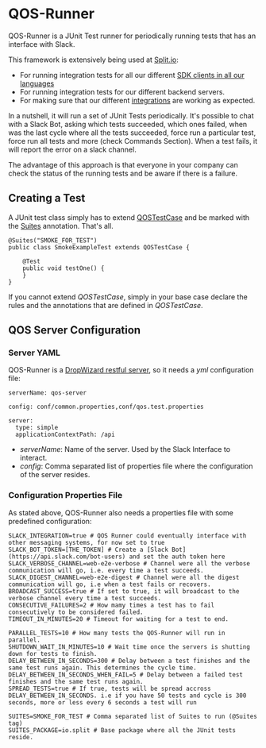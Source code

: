 # QOS-Runner

QOS-Runner is a JUnit Test runner for periodically running tests that has an interface with Slack.

This framework is extensively being used at [Split.io](http://www.split.io/):
* For running integration tests for all our different [SDK clients in all our languages](http://docs.split.io/docs/sdk-overview)
* For running integration tests for our different backend servers.
* For making sure that our different [integrations](http://docs.split.io/docs/integrations-overview) are working as expected.

In a nutshell, it will run a set of JUnit Tests periodically. It's possible to chat with a Slack Bot, asking which tests succeeded, which ones failed, when was the last cycle where all the tests succeeded, force run a particular test, force run all tests and more (check Commands Section). When a test fails, it will report the error on a slack channel.

The advantage of this approach is that everyone in your company can check the status of the running tests and be aware if there is a failure.

## Creating a Test

A JUnit test class simply has to extend [QOSTestCase](https://github.com/splitio/qos-runner/blob/438472cdc8b006ebcf8389266580d725f4299064/src/main/java/io/split/qos/server/testcase/QOSTestCase.java) and be marked with the [Suites](https://github.com/splitio/qos-runner/blob/2aab861af237e34a9c1009bd5b5ae1f98ad09bb5/src/main/java/io/split/testrunner/util/Suites.java) annotation. That's all.

```
@Suites("SMOKE_FOR_TEST")
public class SmokeExampleTest extends QOSTestCase {

    @Test
    public void testOne() {
    }
}
```
If you cannot extend _QOSTestCase_, simply in your base case declare the rules and the annotations that are defined in _QOSTestCase_.

## QOS Server Configuration

### Server YAML

QOS-Runner is a [DropWizard restful server](http://www.dropwizard.io/1.0.5/docs/), so it needs a _yml_ configuration file:
```
serverName: qos-server

config: conf/common.properties,conf/qos.test.properties

server:
  type: simple
  applicationContextPath: /api
```
* _serverName_: Name of the server. Used by the Slack Interface to interact.
* _config_: Comma separated list of properties file where the configuration of the server resides.

### Configuration Properties File

As stated above, QOS-Runner also needs a properties file with some predefined configuration:
```
SLACK_INTEGRATION=true # QOS Runner could eventually interface with other messaging systems, for now set to true
SLACK_BOT_TOKEN=[THE_TOKEN] # Create a [Slack Bot](https://api.slack.com/bot-users) and set the auth token here
SLACK_VERBOSE_CHANNEL=web-e2e-verbose # Channel were all the verbose communication will go, i.e. every time a test succeeds.
SLACK_DIGEST_CHANNEL=web-e2e-digest # Channel were all the digest communication will go, i.e when a test fails or recovers.
BROADCAST_SUCCESS=true # If set to true, it will broadcast to the verbose channel every time a test succeeds.
CONSECUTIVE_FAILURES=2 # How mamy times a test has to fail consecutively to be considered failed.
TIMEOUT_IN_MINUTES=20 # Timeout for waiting for a test to end.

PARALLEL_TESTS=10 # How many tests the QOS-Runner will run in parallel.
SHUTDOWN_WAIT_IN_MINUTES=10 # Wait time once the servers is shutting down for tests to finish. 
DELAY_BETWEEN_IN_SECONDS=300 # Delay between a test finishes and the same test runs again. This determines the cycle time.
DELAY_BETWEEN_IN_SECONDS_WHEN_FAIL=5 # Delay between a failed test finishes and the same test runs again.
SPREAD_TESTS=true # If true, tests will be spread accross DELAY_BETWEEN_IN_SECONDS. i.e if you have 50 tests and cycle is 300 seconds, more or less every 6 seconds a test will run

SUITES=SMOKE_FOR_TEST # Comma separated list of Suites to run (@Suites tag)
SUITES_PACKAGE=io.split # Base package where all the JUnit tests reside.
```
